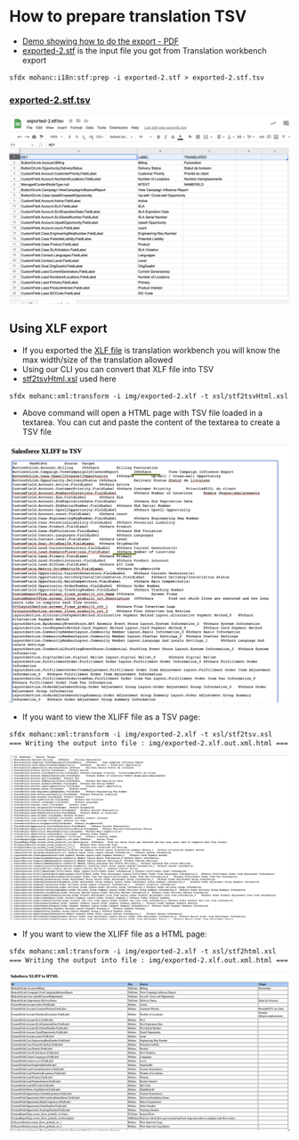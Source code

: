 # How to prepare translation TSV 
- [Demo showing how to do the export - PDF](img/exportSTF.pdf)
- [exported-2.stf](img/exported-2.stf) is the input file you got from Translation workbench export
```
sfdx mohanc:i18n:stf:prep -i exported-2.stf > exported-2.stf.tsv
```

### [exported-2.stf.tsv](img/exported-2.stf.tsv)
![exported-2.stf.tsv](img/exported-2.stf.tsv.png) 


## Using XLF export
- If you exported the [XLF file](img/exported-2.xlf) is translation workbench you will know the max width/size of the translation allowed
- Using our CLI you can convert that XLF file into TSV
- [stf2tsvHtml.xsl](xsl/stf2tsvHtml.xsl) used here
```
sfdx mohanc:xml:transform -i img/exported-2.xlf -t xsl/stf2tsvHtml.xsl
```
- Above command will open a HTML page with TSV file loaded in a textarea. You can cut and paste the content of the textarea to create a TSV file

![Xliff2tsv](img/xliff2tsv.png)


- If you want to view the XLIFF file as a TSV page:

```
sfdx mohanc:xml:transform -i img/exported-2.xlf -t xsl/stf2tsv.xsl
=== Writing the output into file : img/exported-2.xlf.out.xml.html ===

```
![xmliff2tsv](img/xliff2tsv2.png)




- If you want to view the XLIFF file as a HTML page:

```
sfdx mohanc:xml:transform -i img/exported-2.xlf -t xsl/stf2html.xsl
=== Writing the output into file : img/exported-2.xlf.out.xml.html ===

```
![xmliff2html](img/xliff2html.png)




